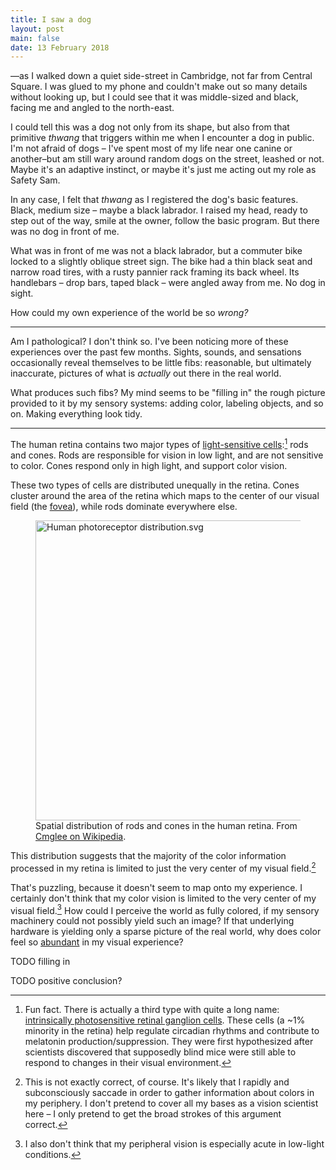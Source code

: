 ```yaml
---
title: I saw a dog
layout: post
main: false
date: 13 February 2018
---
```


—as I walked down a quiet side-street in Cambridge, not far from Central
Square. I was glued to my phone and couldn't make out so many details without
looking up, but I could see that it was middle-sized and black, facing me and angled to the north-east.

I could tell this was a dog not only from its shape, but also from that
primitive *thwang* that triggers within me when I encounter a dog in public.
I'm not afraid of dogs – I've spent most of my life near one canine or another–but am still wary around random dogs on the street, leashed or not. Maybe it's an adaptive instinct, or maybe it's just me acting out my role as Safety Sam.

In any case, I felt that *thwang* as I registered the dog's basic features. Black, medium size – maybe a black labrador. I raised my head, ready to step out of the way, smile at the owner, follow the basic program. But there was no dog in front of me.

What was in front of me was not a black labrador, but a commuter bike locked to
a slightly oblique street sign. The bike had a thin black seat and narrow road
tires, with a rusty pannier rack framing its back wheel. Its handlebars – drop
bars, taped black – were angled away from me. No dog in sight.

How could my own experience of the world be so *wrong?*

---

Am I pathological? I don't think so. I've been noticing more of these
experiences over the past few months. Sights, sounds, and sensations occasionally reveal themselves to be little fibs: reasonable, but ultimately inaccurate, pictures of what is *actually* out there in the real world.

What produces such fibs? My mind seems to be "filling in" the rough picture provided to it by my sensory systems: adding color, labeling objects, and so on. Making everything look tidy.

---

The human retina contains two major types of [light-sensitive cells](https://en.wikipedia.org/wiki/Photoreceptor_cell):[^1] rods and cones. Rods are responsible for vision in low light, and are not sensitive to color. Cones respond only in high light, and support color vision.

These two types of cells are distributed unequally in the retina. Cones cluster around the area of the retina which maps to the center of our visual field (the [fovea](https://en.wikipedia.org/wiki/Fovea)), while rods dominate everywhere else.

<figure><a href="https://commons.wikimedia.org/wiki/File:Human_photoreceptor_distribution.svg#/media/File:Human_photoreceptor_distribution.svg"><img src="https://upload.wikimedia.org/wikipedia/commons/3/3c/Human_photoreceptor_distribution.svg" width="480" height="480" alt="Human photoreceptor distribution.svg"></a><figcaption>Spatial distribution of rods and cones in the human retina. From <a href="//commons.wikimedia.org/wiki/User:Cmglee" title="User:Cmglee">Cmglee on Wikipedia</a>.</figcaption>
</figure>

This distribution suggests that the majority of the color information processed in my retina is limited to just the very center of my visual field.[^2]

That's puzzling, because it doesn't seem to map onto my experience. I certainly don't think that my color vision is limited to the very center of my visual field.[^3] How could I perceive the world as fully colored, if my sensory machinery could not possibly yield such an image? If that underlying hardware is yielding only a sparse picture of the real world, why does color feel so [abundant](http://schwitzsplinters.blogspot.com/2018/02/is-consciousness-sparse-or-abundant.html) in my visual experience?

TODO filling in

TODO positive conclusion?

[^1]: Fun fact. There is actually a third type with quite a long name: [intrinsically photosensitive retinal ganglion cells](https://en.wikipedia.org/wiki/Intrinsically_photosensitive_retinal_ganglion_cells). These cells (a ~1% minority in the retina) help regulate circadian rhythms and contribute to melatonin production/suppression. They were first hypothesized after scientists discovered that supposedly blind mice were still able to respond to changes in their visual environment.
[^2]: This is not exactly correct, of course. It's likely that I rapidly and subconsciously saccade in order to gather information about colors in my periphery. I don't pretend to cover all my bases as a vision scientist here – I only pretend to get the broad strokes of this argument correct.
[^3]: I also don't think that my peripheral vision is especially acute in low-light conditions.